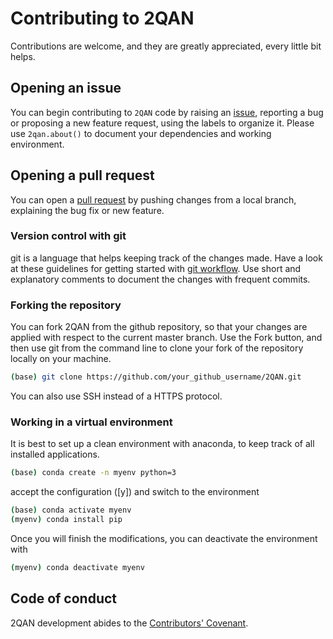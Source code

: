 # Contributing to 2QAN

Contributions are welcome, and they are greatly appreciated, every little bit helps.

## Opening an issue
You can begin contributing to `2QAN` code by raising an
[issue](https://github.com/lllingoo/2QAN/issues/new), reporting a bug or
proposing a new feature request, using the labels to organize it.
Please use `2qan.about()` to document your dependencies and working environment.

## Opening a pull request
You can open a [pull request](https://github.com/lllingoo/2QAN/pulls) by pushing changes from a local branch, explaining the bug fix or new feature.

### Version control with git
git is a language that helps keeping track of the changes made. Have a look at these guidelines for getting started with [git workflow](https://www.asmeurer.com/git-workflow/).
Use short and explanatory comments to document the changes with frequent commits.

### Forking the repository
You can fork 2QAN from the github repository, so that your changes are applied with respect to the current master branch. Use the Fork button, and then use git from the command line to clone your fork of the repository locally on your machine.
```bash
(base) git clone https://github.com/your_github_username/2QAN.git
```
You can also use SSH instead of a HTTPS protocol.

### Working in a virtual environment
It is best to set up a clean environment with anaconda, to keep track of all installed applications.
```bash
(base) conda create -n myenv python=3
```
accept the configuration ([y]) and switch to the environment
```bash
(base) conda activate myenv
(myenv) conda install pip
```
Once you will finish the modifications, you can deactivate the environment with
```bash
(myenv) conda deactivate myenv
```

## Code of conduct
2QAN development abides to the [Contributors' Covenant](https://github.com/lllingoo/2QAN/blob/master/CODE_OF_CONDUCT.md).

